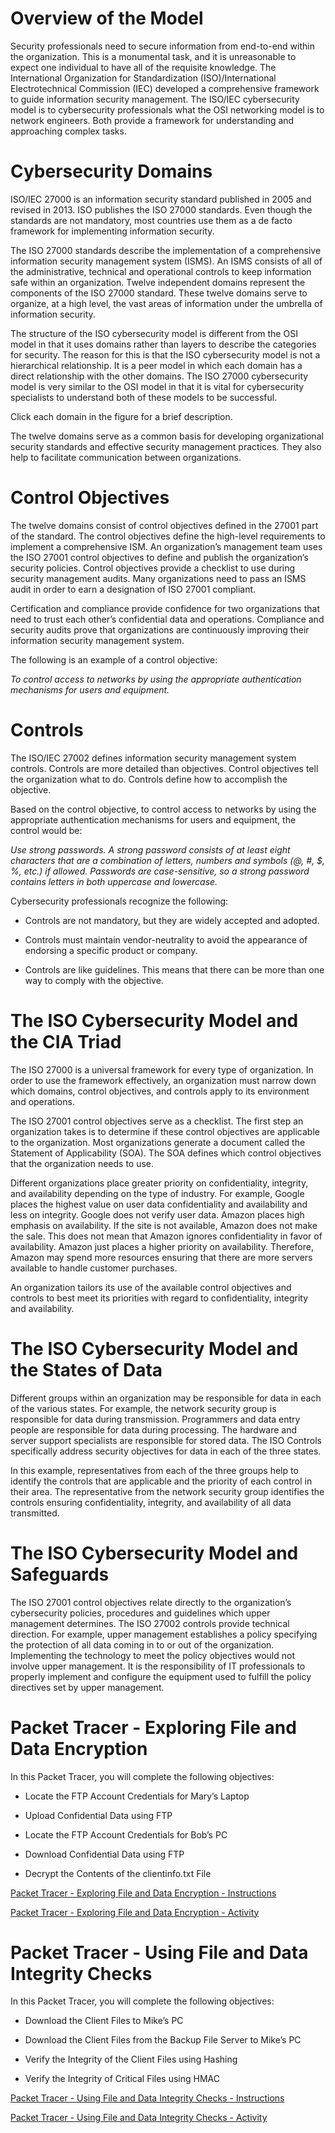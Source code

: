 Overview of the Model
=====================

Security professionals need to secure information from end-to-end within the organization. This is a monumental task, and it is unreasonable to expect one individual to have all of the requisite knowledge. The International Organization for Standardization (ISO)/International Electrotechnical Commission (IEC) developed a comprehensive framework to guide information security management. The ISO/IEC cybersecurity model is to cybersecurity professionals what the OSI networking model is to network engineers. Both provide a framework for understanding and approaching complex tasks.

Cybersecurity Domains
=====================

ISO/IEC 27000 is an information security standard published in 2005 and revised in 2013. ISO publishes the ISO 27000 standards. Even though the standards are not mandatory, most countries use them as a de facto framework for implementing information security.

The ISO 27000 standards describe the implementation of a comprehensive information security management system (ISMS). An ISMS consists of all of the administrative, technical and operational controls to keep information safe within an organization. Twelve independent domains represent the components of the ISO 27000 standard. These twelve domains serve to organize, at a high level, the vast areas of information under the umbrella of information security.

The structure of the ISO cybersecurity model is different from the OSI model in that it uses domains rather than layers to describe the categories for security. The reason for this is that the ISO cybersecurity model is not a hierarchical relationship. It is a peer model in which each domain has a direct relationship with the other domains. The ISO 27000 cybersecurity model is very similar to the OSI model in that it is vital for cybersecurity specialists to understand both of these models to be successful.

Click each domain in the figure for a brief description.

The twelve domains serve as a common basis for developing organizational security standards and effective security management practices. They also help to facilitate communication between organizations.

Control Objectives
==================

The twelve domains consist of control objectives defined in the 27001 part of the standard. The control objectives define the high-level requirements to implement a comprehensive ISM. An organization’s management team uses the ISO 27001 control objectives to define and publish the organization’s security policies. Control objectives provide a checklist to use during security management audits. Many organizations need to pass an ISMS audit in order to earn a designation of ISO 27001 compliant.

Certification and compliance provide confidence for two organizations that need to trust each other’s confidential data and operations. Compliance and security audits prove that organizations are continuously improving their information security management system.

The following is an example of a control objective:

_To control access to networks by using the appropriate authentication mechanisms for users and equipment._

Controls
========

The ISO/IEC 27002 defines information security management system controls. Controls are more detailed than objectives. Control objectives tell the organization what to do. Controls define how to accomplish the objective.

Based on the control objective, to control access to networks by using the appropriate authentication mechanisms for users and equipment, the control would be:

_Use strong passwords. A strong password consists of at least eight characters that are a combination of letters, numbers and symbols (@, #, $, %, etc.) if allowed. Passwords are case-sensitive, so a strong password contains letters in both uppercase and lowercase._

Cybersecurity professionals recognize the following:

*   Controls are not mandatory, but they are widely accepted and adopted.

*   Controls must maintain vendor-neutrality to avoid the appearance of endorsing a specific product or company.

*   Controls are like guidelines. This means that there can be more than one way to comply with the objective.

The ISO Cybersecurity Model and the CIA Triad
=============================================

The ISO 27000 is a universal framework for every type of organization. In order to use the framework effectively, an organization must narrow down which domains, control objectives, and controls apply to its environment and operations.

The ISO 27001 control objectives serve as a checklist. The first step an organization takes is to determine if these control objectives are applicable to the organization. Most organizations generate a document called the Statement of Applicability (SOA). The SOA defines which control objectives that the organization needs to use.

Different organizations place greater priority on confidentiality, integrity, and availability depending on the type of industry. For example, Google places the highest value on user data confidentiality and availability and less on integrity. Google does not verify user data. Amazon places high emphasis on availability. If the site is not available, Amazon does not make the sale. This does not mean that Amazon ignores confidentiality in favor of availability. Amazon just places a higher priority on availability. Therefore, Amazon may spend more resources ensuring that there are more servers available to handle customer purchases.

An organization tailors its use of the available control objectives and controls to best meet its priorities with regard to confidentiality, integrity and availability.

The ISO Cybersecurity Model and the States of Data
==================================================

Different groups within an organization may be responsible for data in each of the various states. For example, the network security group is responsible for data during transmission. Programmers and data entry people are responsible for data during processing. The hardware and server support specialists are responsible for stored data. The ISO Controls specifically address security objectives for data in each of the three states.

In this example, representatives from each of the three groups help to identify the controls that are applicable and the priority of each control in their area. The representative from the network security group identifies the controls ensuring confidentiality, integrity, and availability of all data transmitted.

The ISO Cybersecurity Model and Safeguards
==========================================

The ISO 27001 control objectives relate directly to the organization’s cybersecurity policies, procedures and guidelines which upper management determines. The ISO 27002 controls provide technical direction. For example, upper management establishes a policy specifying the protection of all data coming in to or out of the organization. Implementing the technology to meet the policy objectives would not involve upper management. It is the responsibility of IT professionals to properly implement and configure the equipment used to fulfill the policy directives set by upper management.

Packet Tracer - Exploring File and Data Encryption
==================================================

In this Packet Tracer, you will complete the following objectives:

*   Locate the FTP Account Credentials for Mary’s Laptop

*   Upload Confidential Data using FTP

*   Locate the FTP Account Credentials for Bob’s PC

*   Download Confidential Data using FTP

*   Decrypt the Contents of the clientinfo.txt File

[Packet Tracer - Exploring File and Data Encryption - Instructions](../../files/2.5.2.6%20Packet%20Tracer%20-%20Exploring%20File%20and%20Data%20Encryption.pdf)

[Packet Tracer - Exploring File and Data Encryption - Activity](../../files/2.5.2.6%20Packet%20Tracer%20-%20Exploring%20File%20and%20Data%20Encryption.pka)

Packet Tracer - Using File and Data Integrity Checks
====================================================

In this Packet Tracer, you will complete the following objectives:

*   Download the Client Files to Mike’s PC

*   Download the Client Files from the Backup File Server to Mike’s PC

*   Verify the Integrity of the Client Files using Hashing

*   Verify the Integrity of Critical Files using HMAC

[Packet Tracer - Using File and Data Integrity Checks - Instructions](../../files/2.5.2.7%20Packet%20Tracer%20-%20Using%20File%20and%20Data%20Integrity%20Checks.pdf)

[Packet Tracer - Using File and Data Integrity Checks - Activity](../../files/2.5.2.7%20Packet%20Tracer%20-%20Using%20File%20and%20Data%20Integrity%20Checks.pka)
